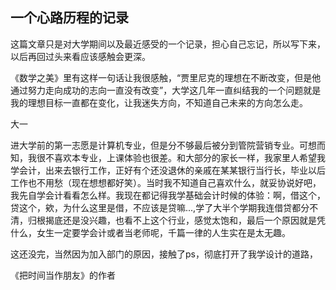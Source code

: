 ## 一个心路历程的记录

这篇文章只是对大学期间以及最近感受的一个记录，担心自己忘记，所以写下来，以后再回过头来看应该感触会更深。

《数学之美》里有这样一句话让我很感触，“贾里尼克的理想在不断改变，但是他通过努力走向成功的志向一直没有改变”，大学这几年一直纠结我的一个问题就是我的理想目标一直都在变化，让我迷失方向，不知道自己未来的方向怎么走。

大一

进大学前的第一志愿是计算机专业，但是分不够最后被分到管院营销专业。可想而知，我很不喜欢本专业，上课体验也很差。和大部分的家长一样，我家里人希望我学会计，出来去银行工作，正好有个还没退休的亲戚在某某银行当行长，毕业以后工作也不用愁（现在想想都好笑）。当时我不知道自己喜欢什么，就妥协说好吧，我先自学会计看看怎么样。我现在都记得我学基础会计时候的体验：啊，借这个，贷这个，欸，为什么这里是借，不应该是贷嘛...,学了大半个学期我连借贷都分不清，归根揭底还是没兴趣，也看不上这个行业，感觉太饱和，最后一个原因就是凭什么，女生一定要学会计或者当老师呢，千篇一律的人生实在是太无趣。

这还没完，当然因为加入部门的原因，接触了ps，彻底打开了我学设计的道路，

《把时间当作朋友》的作者

